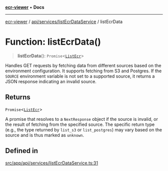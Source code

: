 [**ecr-viewer**](../../../../README.md) • **Docs**

***

[ecr-viewer](../../../../README.md) / [api/services/listEcrDataService](../README.md) / listEcrData

# Function: listEcrData()

> **listEcrData**(): `Promise`\<[`ListEcr`](../type-aliases/ListEcr.md)\>

Handles GET requests by fetching data from different sources based on the environment configuration.
It supports fetching from S3 and Postgres. If the `SOURCE` environment variable is not set to
a supported source, it returns a JSON response indicating an invalid source.

## Returns

`Promise`\<[`ListEcr`](../type-aliases/ListEcr.md)\>

A promise that resolves to a `NextResponse` object
  if the source is invalid, or the result of fetching from the specified source.
  The specific return type (e.g., the type returned by `list_s3` or `list_postgres`)
  may vary based on the source and is thus marked as `unknown`.

## Defined in

[src/app/api/services/listEcrDataService.ts:31](https://github.com/CDCgov/phdi/blob/55d1a87d29da9da2522ba2a73bc122cba666b133/containers/ecr-viewer/src/app/api/services/listEcrDataService.ts#L31)
